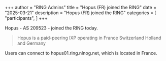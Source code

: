 +++
author = "RING Admins"
title = "Hopus (FR) joined the RING"
date = "2025-03-21"
description = "Hopus (FR) joined the RING"
categories = [
    "participants",
]
+++

Hopus - AS 209523 - joined the RING today.

> Hopus is a paid-peering IXP operating in France Switzerland Holland and Germany

Users can connect to hopus01.ring.nlnog.net, which is located in France.
